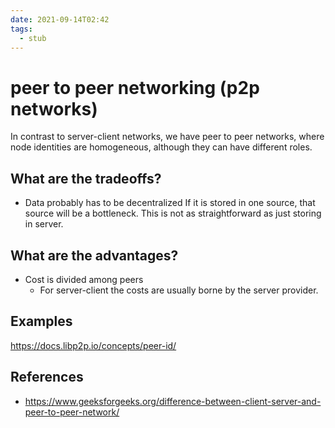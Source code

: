 ```yaml
---
date: 2021-09-14T02:42
tags: 
  - stub
---
```


# peer to peer networking (p2p networks)

In contrast to server-client networks,
we have peer to peer networks,
where node identities are homogeneous,
although they can have different roles.

## What are the tradeoffs?

- Data probably has to be decentralized
  If it is stored in one source, that source will be a bottleneck.
  This is not as straightforward as just storing in server.

## What are the advantages?

- Cost is divided among peers
  - For server-client the costs are usually borne by the server provider.
  
## Examples

https://docs.libp2p.io/concepts/peer-id/

## References

- https://www.geeksforgeeks.org/difference-between-client-server-and-peer-to-peer-network/
